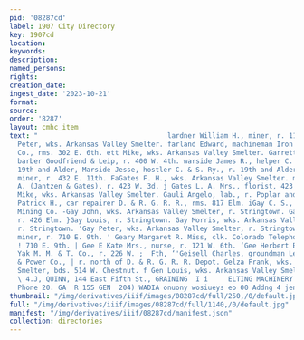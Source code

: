 ```yaml
---
pid: '08287cd'
label: 1907 City Directory
key: 1907cd
location: 
keywords: 
description: 
named_persons: 
rights: 
creation_date: 
ingest_date: '2023-10-21'
format: 
source: 
order: '8287'
layout: cmhc_item
text: "                                lardner William H., miner, r. 118 E. 9th. mergosovich
  Peter, wks. Arkansas Valley Smelter. farland Edward, machineman Iron Silver Mining
  Co., rms. 302 E. 6th. ett Mike, wks. Arkansas Valley Smelter. Garrett Philip M.,
  barber Goodfriend & Leip, r. 400 W. 4th. warside James R., helper C. & S. Ry., r.
  19th and Alder, Marside Jesse, hostler C. & S. Ry., r. 19th and Alder. Garvey Thomas,
  miner, r. 432 E. 11th. FaGates F. H., wks. Arkansas Valley Smelter. meGates Lester
  A. (Jantzen & Gates), r. 423 W. 3d. j Gates L. A. Mrs., florist, 423 W. 34d. Gatta
  Mike, wks. Arkansas Valley Smelter. Gauli Angelo, lab., r. Poplar and E. 18th. (Gavin
  Patrick H., car repairer D. & R. G. R. R., rms. 817 Elm. iGay C. S., miner Western
  Mining Co. -Gay John, wks. Arkansas Valley Smelter, r. Stringtown. Gay Louis, miner,
  r. 426 Elm. }Gay Louis, r. Stringtown. Gay Morris, wks. Arkansas Valley Smelter,
  r. Stringtown. 'Gay Peter, wks. Arkansas Valley Smelter, r. Stringtown. 'Geary Edmund,
  miner, r. 710 E. 9th. ' Geary Margaret R. Miss, clk. Colorado Telephone Co., r.
  ! 710 E. 9th. | Gee E Kate Mrs., nurse, r. 121 W. 6th. ‘Gee Herbert B., timekpr.
  Yak M. M. & T. Co., r. 226 W. ;  Fth, ‘'Geisell Charles, groundman Leadville Light
  & Power Co., | r. north of D. & R. G. R. R. Depot. Gelza Frank, wks. Arkansas Valley
  Smelter, bds. 514 W. Chestnut. f Gen Louis, wks. Arkansas Valley Smelter.  a io
  \ 4.J, QUINN, 144 East Fifth St., GRAINING  I i     ELTING MACHINERY ere ct wes
  Phone 20. GA  R 155 GEN  204) WADIA onuony wosiueys eo 00 Addng 4 jeny suazii9  Go "
thumbnail: "/img/derivatives/iiif/images/08287cd/full/250,/0/default.jpg"
full: "/img/derivatives/iiif/images/08287cd/full/1140,/0/default.jpg"
manifest: "/img/derivatives/iiif/08287cd/manifest.json"
collection: directories
---
```

